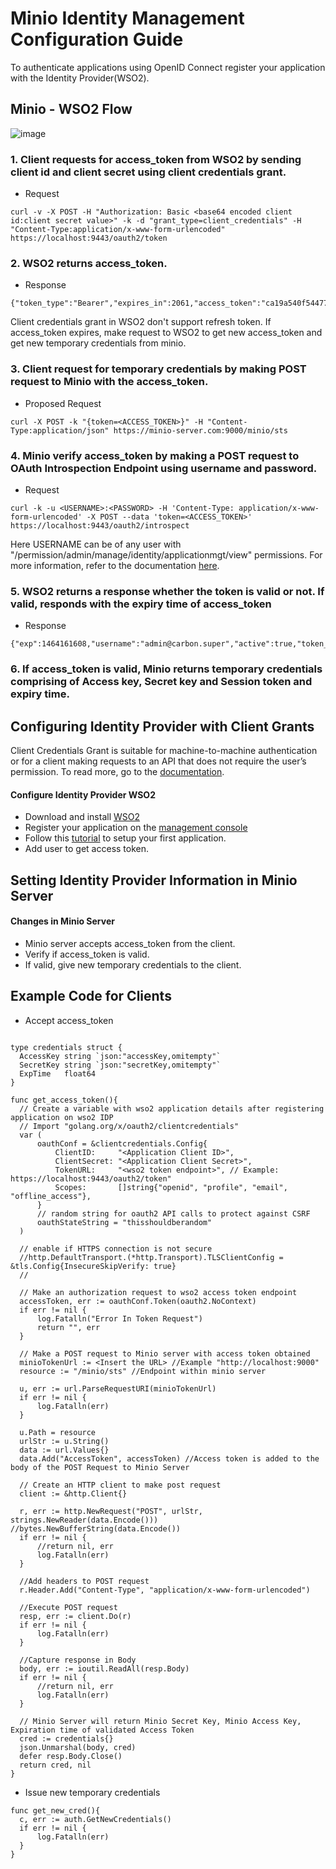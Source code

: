 
# Minio Identity Management Configuration Guide

To authenticate applications using OpenID Connect register your application with the Identity Provider(WSO2).

## Minio - WSO2 Flow
 
![image](https://user-images.githubusercontent.com/22103395/41444342-662c7a42-6ff7-11e8-93aa-75bce207e6cd.png)

### 1. Client requests for access_token from WSO2 by sending client id and client secret using client credentials grant.

   - Request
```
curl -v -X POST -H "Authorization: Basic <base64 encoded client id:client secret value>" -k -d "grant_type=client_credentials" -H "Content-Type:application/x-www-form-urlencoded" https://localhost:9443/oauth2/token
```

### 2. WSO2 returns access_token.

  - Response
```
{"token_type":"Bearer","expires_in":2061,"access_token":"ca19a540f544777860e44e75f605d927"}

```

Client credentials grant in WSO2 don't support refresh token. If access_token expires, make request to WSO2 to get new access_token and get new temporary credentials from minio.

### 3. Client request for temporary credentials by making POST request to Minio with the access_token.
- Proposed Request
```
curl -X POST -k "{token=<ACCESS_TOKEN>}" -H "Content-Type:application/json" https://minio-server.com:9000/minio/sts
```

### 4. Minio verify access_token by making a POST request to OAuth Introspection Endpoint using username and password.

  - Request 
```
curl -k -u <USERNAME>:<PASSWORD> -H 'Content-Type: application/x-www-form-urlencoded' -X POST --data 'token=<ACCESS_TOKEN>' https://localhost:9443/oauth2/introspect
```

Here USERNAME can be of any user with "/permission/admin/manage/identity/applicationmgt/view" permissions. For more information, refer to the documentation [here](https://docs.wso2.com/display/IS530/Invoke+the+OAuth+Introspection+Endpoint).

### 5. WSO2 returns a response whether the token is valid or not. If valid, responds with the expiry time of access_token

  - Response
```
{"exp":1464161608,"username":"admin@carbon.super","active":true,"token_type":"Bearer","client_id":"rgfKVdnMQnJSSr_pKFTxj3apiwYa","iat":1464158008}
```

### 6. If access_token is valid, Minio returns temporary credentials comprising of Access key, Secret key and Session token and expiry time.


## Configuring Identity Provider with Client Grants
Client Credentials Grant is suitable for machine-to-machine authentication or for a client making requests to an API that does not require the user’s permission. To read more, go to the [documentation](https://docs.wso2.com/display/IS510/Client+Credentials+Grant).

#### Configure Identity Provider WSO2
  - Download and install [WSO2](https://docs.wso2.com/display/IS530/Installation+Guide)
  - Register your application on the [management console](https://docs.wso2.com/display/IS530/Getting+Started+with+the+Management+Console)
  - Follow this [tutorial](https://docs.wso2.com/display/IS530/Setting+Up+the+Sample+Webapp) to setup your first application.
  - Add user to get access token. 

## Setting Identity Provider Information in Minio Server
#### Changes in Minio Server
  - Minio server accepts access_token from the client.
  - Verify if access_token is valid.
  - If valid, give new temporary credentials to the client.

## Example Code for Clients
  - Accept access_token
  ```
  
  type credentials struct {
	AccessKey string `json:"accessKey,omitempty"`
	SecretKey string `json:"secretKey,omitempty"`
	ExpTime   float64
  }

  func get_access_token(){
	// Create a variable with wso2 application details after registering application on wso2 IDP
	// Import "golang.org/x/oauth2/clientcredentials"
	var (
		oauthConf = &clientcredentials.Config{
			ClientID:     "<Application Client ID>",
			ClientSecret: "<Application Client Secret>",
			TokenURL:     "<wso2 token endpoint>", // Example: https://localhost:9443/oauth2/token"
			Scopes:       []string{"openid", "profile", "email", "offline_access"},
		}
		// random string for oauth2 API calls to protect against CSRF
		oauthStateString = "thisshouldberandom"
	)

	// enable if HTTPS connection is not secure
	//http.DefaultTransport.(*http.Transport).TLSClientConfig = &tls.Config{InsecureSkipVerify: true}
	//

	// Make an authorization request to wso2 access token endpoint 
	accessToken, err := oauthConf.Token(oauth2.NoContext)
	if err != nil {
		log.Fatalln("Error In Token Request")
		return "", err
	}
	
	// Make a POST request to Minio server with access token obtained
	minioTokenUrl := <Insert the URL> //Example "http://localhost:9000"
	resource := "/minio/sts" //Endpoint within minio server

	u, err := url.ParseRequestURI(minioTokenUrl)
	if err != nil {
		log.Fatalln(err)
	}

	u.Path = resource
	urlStr := u.String()
	data := url.Values{}
	data.Add("AccessToken", accessToken) //Access token is added to the body of the POST Request to Minio Server

	// Create an HTTP client to make post request
	client := &http.Client{}
 
	r, err := http.NewRequest("POST", urlStr, strings.NewReader(data.Encode())) //bytes.NewBufferString(data.Encode())
	if err != nil {
		//return nil, err
		log.Fatalln(err)
	}
	
	//Add headers to POST request
	r.Header.Add("Content-Type", "application/x-www-form-urlencoded")
	
	//Execute POST request 
	resp, err := client.Do(r)
	if err != nil {
		log.Fatalln(err)
	}
	
	//Capture response in Body
	body, err := ioutil.ReadAll(resp.Body)
	if err != nil {
		//return nil, err
		log.Fatalln(err)
	}
	
	// Minio Server will return Minio Secret Key, Minio Access Key, Expiration time of validated Access Token  
	cred := credentials{}	
	json.Unmarshal(body, cred)
	defer resp.Body.Close()
	return cred, nil
  }
  ```
  
  - Issue new temporary credentials
  ```
  func get_new_cred(){
	c, err := auth.GetNewCredentials()
	if err != nil {
		log.Fatalln(err)
	}
  }
  ```
